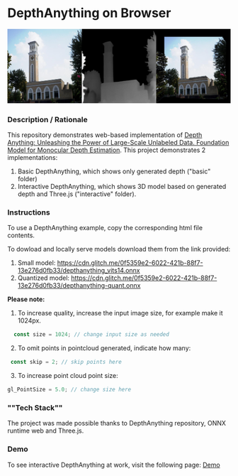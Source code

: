 # DepthAnything on Browser

<img src="img/screenshot.jpg" title="screenshot" alt="screenshot" style="text-align: center">


### **Description / Rationale**
This repository demonstrates web-based implementation of <a href="https://github.com/LiheYoung/Depth-Anything">Depth Anything: Unleashing the Power of Large-Scale Unlabeled Data. Foundation Model for Monocular Depth Estimation</a>. This project demonstrates 2 implementations:
1. Basic DepthAnything, which shows only generated depth ("basic" folder)
2. Interactive DepthAnything, which shows 3D model based on generated depth and Three.js ("interactive" folder).

### **Instructions**
To use a DepthAnything example, copy the corresponding html file contents. 

To dowload and locally serve models download them from the link provided:
1. Small model: https://cdn.glitch.me/0f5359e2-6022-421b-88f7-13e276d0fb33/depthanything_vits14.onnx
2. Quantized model: https://cdn.glitch.me/0f5359e2-6022-421b-88f7-13e276d0fb33/depthanything-quant.onnx

<b>Please note:</b>
1. To increase quality, increase the input image size, for example make it 1024px.
```js
  const size = 1024; // change input size as needed
```
2. To omit points in pointcloud generated, indicate how many:
```js
 const skip = 2; // skip points here
```
3. To increase point cloud point size:
```js
gl_PointSize = 5.0; // change size here
```   
### ""Tech Stack""
The project was made possible thanks to DepthAnything repository, ONNX runtime web and Three.js.

### **Demo**
To see interactive DepthAnything at work, visit the following page: <a href="https://depthanything.glitch.me/">Demo</a>
